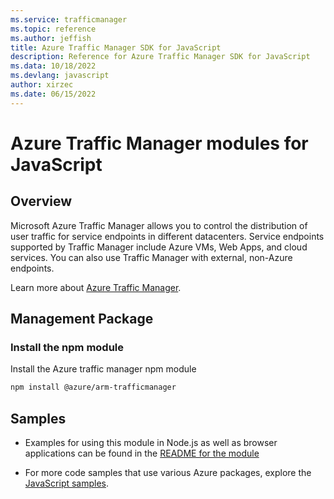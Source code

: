 ```yaml
---
ms.service: trafficmanager
ms.topic: reference
ms.author: jeffish
title: Azure Traffic Manager SDK for JavaScript
description: Reference for Azure Traffic Manager SDK for JavaScript
ms.data: 10/18/2022
ms.devlang: javascript
author: xirzec
ms.date: 06/15/2022
---
```

# Azure Traffic Manager modules for JavaScript

## Overview

Microsoft Azure Traffic Manager allows you to control the distribution of user traffic for service endpoints in different datacenters. Service endpoints supported by Traffic Manager include Azure VMs, Web Apps, and cloud services. You can also use Traffic Manager with external, non-Azure endpoints.

Learn more about [Azure Traffic Manager](https://docs.microsoft.com/azure/traffic-manager/traffic-manager-overview).

## Management Package

### Install the npm module

Install the Azure traffic manager npm module

```bash
npm install @azure/arm-trafficmanager
```

## Samples

* Examples for using this module in Node.js as well as browser applications can be found in the [README for the module](https://www.npmjs.com/package/@azure/arm-trafficmanager)

* For more code samples that use various Azure packages, explore the [JavaScript samples](https://docs.microsoft.com/samples/browse/?languages=javascript).